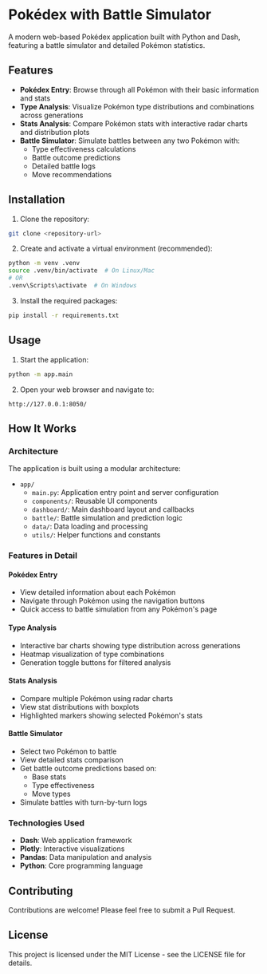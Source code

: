 # Pokédex with Battle Simulator

A modern web-based Pokédex application built with Python and Dash, featuring a battle simulator and detailed Pokémon statistics.

## Features

- **Pokédex Entry**: Browse through all Pokémon with their basic information and stats
- **Type Analysis**: Visualize Pokémon type distributions and combinations across generations
- **Stats Analysis**: Compare Pokémon stats with interactive radar charts and distribution plots
- **Battle Simulator**: Simulate battles between any two Pokémon with:
  - Type effectiveness calculations
  - Battle outcome predictions
  - Detailed battle logs
  - Move recommendations

## Installation

1. Clone the repository:
```bash
git clone <repository-url>
```

2. Create and activate a virtual environment (recommended):
```bash
python -m venv .venv
source .venv/bin/activate  # On Linux/Mac
# OR
.venv\Scripts\activate  # On Windows
```

3. Install the required packages:
```bash
pip install -r requirements.txt
```

## Usage

1. Start the application:
```bash
python -m app.main
```

2. Open your web browser and navigate to:
```
http://127.0.0.1:8050/
```

## How It Works

### Architecture

The application is built using a modular architecture:

- `app/`
  - `main.py`: Application entry point and server configuration
  - `components/`: Reusable UI components
  - `dashboard/`: Main dashboard layout and callbacks
  - `battle/`: Battle simulation and prediction logic
  - `data/`: Data loading and processing
  - `utils/`: Helper functions and constants

### Features in Detail

#### Pokédex Entry
- View detailed information about each Pokémon
- Navigate through Pokémon using the navigation buttons
- Quick access to battle simulation from any Pokémon's page

#### Type Analysis
- Interactive bar charts showing type distribution across generations
- Heatmap visualization of type combinations
- Generation toggle buttons for filtered analysis

#### Stats Analysis
- Compare multiple Pokémon using radar charts
- View stat distributions with boxplots
- Highlighted markers showing selected Pokémon's stats

#### Battle Simulator
- Select two Pokémon to battle
- View detailed stats comparison
- Get battle outcome predictions based on:
  - Base stats
  - Type effectiveness
  - Move types
- Simulate battles with turn-by-turn logs

### Technologies Used

- **Dash**: Web application framework
- **Plotly**: Interactive visualizations
- **Pandas**: Data manipulation and analysis
- **Python**: Core programming language

## Contributing

Contributions are welcome! Please feel free to submit a Pull Request.

## License

This project is licensed under the MIT License - see the LICENSE file for details. 